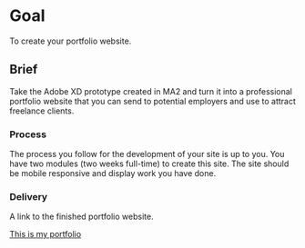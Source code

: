 # Goal
To create your portfolio website.

## Brief
Take the Adobe XD prototype created in MA2 and turn it into a professional portfolio website that you can send to potential employers and use to attract freelance clients.

### Process
The process you follow for the development of your site is up to you. You have two modules (two weeks full-time) to create this site. 
The site should be mobile responsive and display work you have done.

### Delivery
A link to the finished portfolio website.

[This is my portfolio](https://knuff-portfolio.netlify.app/)
